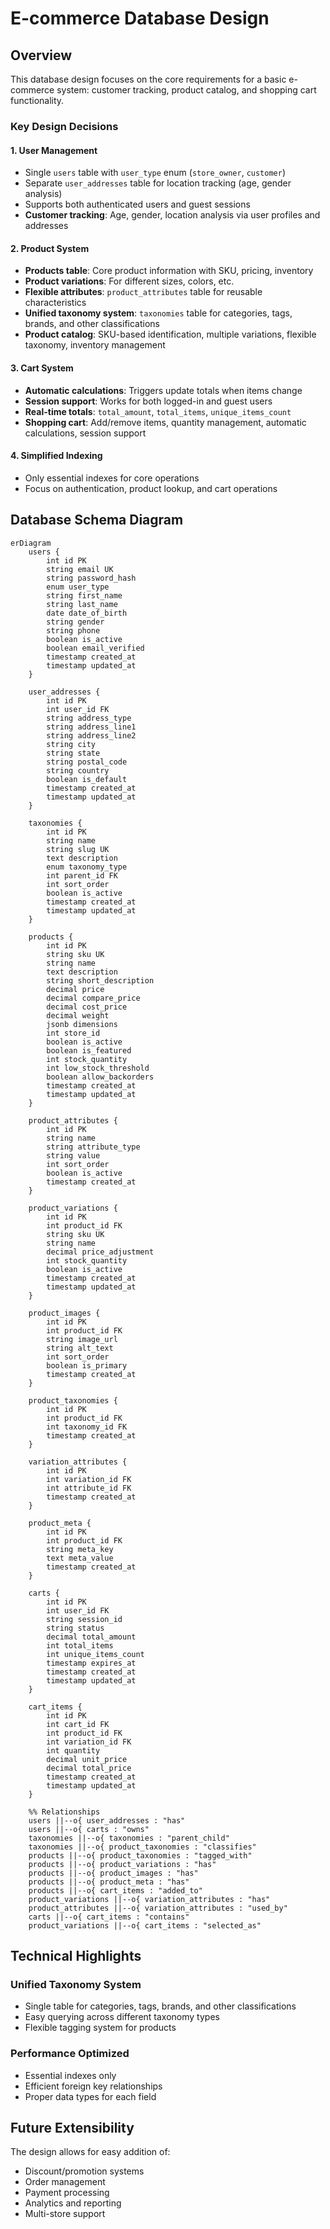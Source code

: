 # E-commerce Database Design

## Overview
This database design focuses on the core requirements for a basic e-commerce system: customer tracking, product catalog, and shopping cart functionality.

### **Key Design Decisions**

#### **1. User Management**
- Single `users` table with `user_type` enum (`store_owner`, `customer`)
- Separate `user_addresses` table for location tracking (age, gender analysis)
- Supports both authenticated users and guest sessions
- **Customer tracking**: Age, gender, location analysis via user profiles and addresses

#### **2. Product System**
- **Products table**: Core product information with SKU, pricing, inventory
- **Product variations**: For different sizes, colors, etc.
- **Flexible attributes**: `product_attributes` table for reusable characteristics
- **Unified taxonomy system**: `taxonomies` table for categories, tags, brands, and other classifications
- **Product catalog**: SKU-based identification, multiple variations, flexible taxonomy, inventory management

#### **3. Cart System**
- **Automatic calculations**: Triggers update totals when items change
- **Session support**: Works for both logged-in and guest users
- **Real-time totals**: `total_amount`, `total_items`, `unique_items_count`
- **Shopping cart**: Add/remove items, quantity management, automatic calculations, session support

#### **4. Simplified Indexing**
- Only essential indexes for core operations
- Focus on authentication, product lookup, and cart operations

## Database Schema Diagram

```mermaid
erDiagram
    users {
        int id PK
        string email UK
        string password_hash
        enum user_type
        string first_name
        string last_name
        date date_of_birth
        string gender
        string phone
        boolean is_active
        boolean email_verified
        timestamp created_at
        timestamp updated_at
    }

    user_addresses {
        int id PK
        int user_id FK
        string address_type
        string address_line1
        string address_line2
        string city
        string state
        string postal_code
        string country
        boolean is_default
        timestamp created_at
        timestamp updated_at
    }

    taxonomies {
        int id PK
        string name
        string slug UK
        text description
        enum taxonomy_type
        int parent_id FK
        int sort_order
        boolean is_active
        timestamp created_at
        timestamp updated_at
    }

    products {
        int id PK
        string sku UK
        string name
        text description
        string short_description
        decimal price
        decimal compare_price
        decimal cost_price
        decimal weight
        jsonb dimensions
        int store_id
        boolean is_active
        boolean is_featured
        int stock_quantity
        int low_stock_threshold
        boolean allow_backorders
        timestamp created_at
        timestamp updated_at
    }

    product_attributes {
        int id PK
        string name
        string attribute_type
        string value
        int sort_order
        boolean is_active
        timestamp created_at
    }

    product_variations {
        int id PK
        int product_id FK
        string sku UK
        string name
        decimal price_adjustment
        int stock_quantity
        boolean is_active
        timestamp created_at
        timestamp updated_at
    }

    product_images {
        int id PK
        int product_id FK
        string image_url
        string alt_text
        int sort_order
        boolean is_primary
        timestamp created_at
    }

    product_taxonomies {
        int id PK
        int product_id FK
        int taxonomy_id FK
        timestamp created_at
    }

    variation_attributes {
        int id PK
        int variation_id FK
        int attribute_id FK
        timestamp created_at
    }

    product_meta {
        int id PK
        int product_id FK
        string meta_key
        text meta_value
        timestamp created_at
    }

    carts {
        int id PK
        int user_id FK
        string session_id
        string status
        decimal total_amount
        int total_items
        int unique_items_count
        timestamp expires_at
        timestamp created_at
        timestamp updated_at
    }

    cart_items {
        int id PK
        int cart_id FK
        int product_id FK
        int variation_id FK
        int quantity
        decimal unit_price
        decimal total_price
        timestamp created_at
        timestamp updated_at
    }

    %% Relationships
    users ||--o{ user_addresses : "has"
    users ||--o{ carts : "owns"
    taxonomies ||--o{ taxonomies : "parent_child"
    taxonomies ||--o{ product_taxonomies : "classifies"
    products ||--o{ product_taxonomies : "tagged_with"
    products ||--o{ product_variations : "has"
    products ||--o{ product_images : "has"
    products ||--o{ product_meta : "has"
    products ||--o{ cart_items : "added_to"
    product_variations ||--o{ variation_attributes : "has"
    product_attributes ||--o{ variation_attributes : "used_by"
    carts ||--o{ cart_items : "contains"
    product_variations ||--o{ cart_items : "selected_as"
```



## Technical Highlights

### **Unified Taxonomy System**
- Single table for categories, tags, brands, and other classifications
- Easy querying across different taxonomy types
- Flexible tagging system for products

### **Performance Optimized**
- Essential indexes only
- Efficient foreign key relationships
- Proper data types for each field

## Future Extensibility

The design allows for easy addition of:
- Discount/promotion systems
- Order management
- Payment processing
- Analytics and reporting
- Multi-store support
